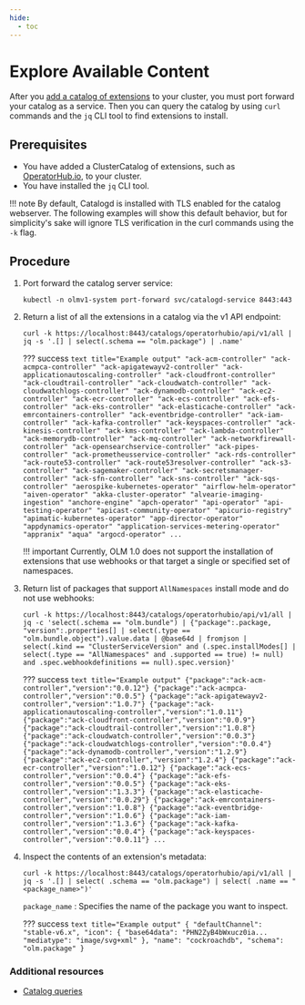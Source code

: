 ```yaml
---
hide:
  - toc
---
```


# Explore Available Content

After you [add a catalog of extensions](add-catalog.md) to your cluster, you must port forward your catalog as a service.
Then you can query the catalog by using `curl` commands and the `jq` CLI tool to find extensions to install.

## Prerequisites

* You have added a ClusterCatalog of extensions, such as [OperatorHub.io](https://operatorhub.io), to your cluster.
* You have installed the `jq` CLI tool.

!!! note
    By default, Catalogd is installed with TLS enabled for the catalog webserver.
    The following examples will show this default behavior, but for simplicity's sake will ignore TLS verification in the curl commands using the `-k` flag.

## Procedure

1. Port forward the catalog server service:

    ``` terminal
    kubectl -n olmv1-system port-forward svc/catalogd-service 8443:443
    ```

2. Return a list of all the extensions in a catalog via the v1 API endpoint:
    ``` terminal
    curl -k https://localhost:8443/catalogs/operatorhubio/api/v1/all | jq -s '.[] | select(.schema == "olm.package") | .name'
    ```

    ??? success
        ``` text title="Example output"
        "ack-acm-controller"
        "ack-acmpca-controller"
        "ack-apigatewayv2-controller"
        "ack-applicationautoscaling-controller"
        "ack-cloudfront-controller"
        "ack-cloudtrail-controller"
        "ack-cloudwatch-controller"
        "ack-cloudwatchlogs-controller"
        "ack-dynamodb-controller"
        "ack-ec2-controller"
        "ack-ecr-controller"
        "ack-ecs-controller"
        "ack-efs-controller"
        "ack-eks-controller"
        "ack-elasticache-controller"
        "ack-emrcontainers-controller"
        "ack-eventbridge-controller"
        "ack-iam-controller"
        "ack-kafka-controller"
        "ack-keyspaces-controller"
        "ack-kinesis-controller"
        "ack-kms-controller"
        "ack-lambda-controller"
        "ack-memorydb-controller"
        "ack-mq-controller"
        "ack-networkfirewall-controller"
        "ack-opensearchservice-controller"
        "ack-pipes-controller"
        "ack-prometheusservice-controller"
        "ack-rds-controller"
        "ack-route53-controller"
        "ack-route53resolver-controller"
        "ack-s3-controller"
        "ack-sagemaker-controller"
        "ack-secretsmanager-controller"
        "ack-sfn-controller"
        "ack-sns-controller"
        "ack-sqs-controller"
        "aerospike-kubernetes-operator"
        "airflow-helm-operator"
        "aiven-operator"
        "akka-cluster-operator"
        "alvearie-imaging-ingestion"
        "anchore-engine"
        "apch-operator"
        "api-operator"
        "api-testing-operator"
        "apicast-community-operator"
        "apicurio-registry"
        "apimatic-kubernetes-operator"
        "app-director-operator"
        "appdynamics-operator"
        "application-services-metering-operator"
        "appranix"
        "aqua"
        "argocd-operator"
        ...
        ```

    !!! important
        Currently, OLM 1.0 does not support the installation of extensions that use webhooks or that target a single or specified set of namespaces.

3. Return list of packages that support `AllNamespaces` install mode and do not use webhooks:

    ``` terminal
    curl -k https://localhost:8443/catalogs/operatorhubio/api/v1/all | jq -c 'select(.schema == "olm.bundle") | {"package":.package, "version":.properties[] | select(.type == "olm.bundle.object").value.data | @base64d | fromjson | select(.kind == "ClusterServiceVersion" and (.spec.installModes[] | select(.type == "AllNamespaces" and .supported == true) != null) and .spec.webhookdefinitions == null).spec.version}'
    ```

    ??? success
        ``` text title="Example output"
        {"package":"ack-acm-controller","version":"0.0.12"}
        {"package":"ack-acmpca-controller","version":"0.0.5"}
        {"package":"ack-apigatewayv2-controller","version":"1.0.7"}
        {"package":"ack-applicationautoscaling-controller","version":"1.0.11"}
        {"package":"ack-cloudfront-controller","version":"0.0.9"}
        {"package":"ack-cloudtrail-controller","version":"1.0.8"}
        {"package":"ack-cloudwatch-controller","version":"0.0.3"}
        {"package":"ack-cloudwatchlogs-controller","version":"0.0.4"}
        {"package":"ack-dynamodb-controller","version":"1.2.9"}
        {"package":"ack-ec2-controller","version":"1.2.4"}
        {"package":"ack-ecr-controller","version":"1.0.12"}
        {"package":"ack-ecs-controller","version":"0.0.4"}
        {"package":"ack-efs-controller","version":"0.0.5"}
        {"package":"ack-eks-controller","version":"1.3.3"}
        {"package":"ack-elasticache-controller","version":"0.0.29"}
        {"package":"ack-emrcontainers-controller","version":"1.0.8"}
        {"package":"ack-eventbridge-controller","version":"1.0.6"}
        {"package":"ack-iam-controller","version":"1.3.6"}
        {"package":"ack-kafka-controller","version":"0.0.4"}
        {"package":"ack-keyspaces-controller","version":"0.0.11"}
        ...
        ```

4. Inspect the contents of an extension's metadata:

    ``` terminal
    curl -k https://localhost:8443/catalogs/operatorhubio/api/v1/all | jq -s '.[] | select( .schema == "olm.package") | select( .name == "<package_name>")'
    ```

    `package_name`
    :   Specifies the name of the package you want to inspect.

    ??? success
        ``` text title="Example output"
        {
          "defaultChannel": "stable-v6.x",
          "icon": {
            "base64data": "PHN2ZyB4bWxucz0ia...
            "mediatype": "image/svg+xml"
          },
          "name": "cockroachdb",
          "schema": "olm.package"
        }
        ```

### Additional resources

* [Catalog queries](../howto/catalog-queries.md)
